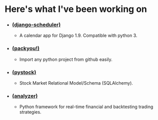 
# Here's what I've been working on

* ### [(django-scheduler)](https://github.com/llazzaro/django-scheduler)
    * A calendar app for Django 1.9. Compatible with python 3.
* ### [(packyou!)](https://github.com/llazzaro/packyou)
    * Import any python project from github easily.
* ### [(pystock)](https://github.com/llazzaro/pystock)
    * Stock Market Relational Model/Schema (SQLAlchemy).
* ### [(analyzer)](https://github.com/llazzaro/analyzer)
    * Python framework for real-time financial and backtesting trading strategies.


